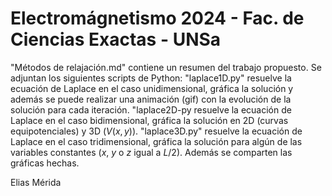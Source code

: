 # Electromágnetismo 2024 - Fac. de Ciencias Exactas - UNSa
"Métodos de relajación.md" contiene un resumen del trabajo propuesto.
Se adjuntan los siguientes scripts de Python:
"laplace1D.py" resuelve la ecuación de Laplace en el caso unidimensional, gráfica la solución y además se puede realizar una animación (gif) con la evolución de la solución para cada iteración.
"laplace2D-py resuelve la ecuación de Laplace en el caso bidimensional, gráfica la solución en 2D (curvas equipotenciales) y 3D ($V(x,y)$).
"laplace3D.py" resuelve la ecuación de Laplace en el caso tridimensional, gráfica la solución para algún de las variables constantes ($x$, $y$ o $z$ igual a $L/2$).
Además se comparten las gráficas hechas.

Elias Mérida